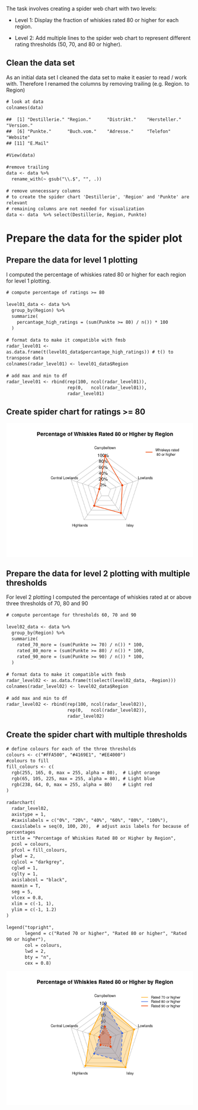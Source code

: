 The task involves creating a spider web chart with two levels:

-   Level 1: Display the fraction of whiskies rated 80 or higher for
    each region.

-   Level 2: Add multiple lines to the spider web chart to represent
    different rating thresholds (50, 70, and 80 or higher).

## Clean the data set

As an initial data set I cleaned the data set to make it easier to read
/ work with. Therefore I renamed the columns by removing trailing
(e.g. Region. to Region)

    # look at data
    colnames(data)

    ##  [1] "Destillerie." "Region."      "Distrikt."    "Hersteller."  "Version."    
    ##  [6] "Punkte."      "Buch.vom."    "Adresse."     "Telefon"      "Website"     
    ## [11] "E.Mail"

    #View(data)

    #remove trailing
    data <- data %>%
      rename_with(~ gsub("\\.$", "", .))

    # remove unnecessary columns 
    # to create the spider chart 'Destillerie', 'Region' and 'Punkte' are relevant
    # remaining columns are not needed for visualization 
    data <- data  %>% select(Destillerie, Region, Punkte)

# Prepare the data for the spider plot

## Prepare the data for level 1 plotting

I computed the percentage of whiskies rated 80 or higher for each region
for level 1 plotting.

    # compute percentage of ratings >= 80

    level01_data <- data %>%
      group_by(Region) %>%
      summarize(
        percantage_high_ratings = (sum(Punkte >= 80) / n()) * 100
      )

    # format data to make it compatible with fmsb
    radar_level01 <- as.data.frame(t(level01_data$percantage_high_ratings)) # t() to transpose data 
    colnames(radar_level01) <- level01_data$Region

    # add max and min to df
    radar_level01 <- rbind(rep(100, ncol(radar_level01)), 
                           rep(0,   ncol(radar_level01)),
                           radar_level01)

## Create spider chart for ratings &gt;= 80

![](celineony_files/figure-markdown_strict/unnamed-chunk-4-1.png)

## Prepare the data for level 2 plotting with multiple thresholds

For level 2 plotting I computed the percentage of whiskies rated at or
above three thresholds of 70, 80 and 90

    # compute percentage for thresholds 60, 70 and 90

    level02_data <- data %>%
      group_by(Region) %>%
      summarize(
        rated_70_more = (sum(Punkte >= 70) / n()) * 100,
        rated_80_more = (sum(Punkte >= 80) / n()) * 100,
        rated_90_more = (sum(Punkte >= 90) / n()) * 100,
      )

    # format data to make it compatible with fmsb
    radar_level02 <- as.data.frame(t(select(level02_data, -Region))) 
    colnames(radar_level02) <- level02_data$Region

    # add max and min to df
    radar_level02 <- rbind(rep(100, ncol(radar_level02)), 
                           rep(0,   ncol(radar_level02)),
                           radar_level02)

## Create the spider chart with multiple thresholds

    # define colours for each of the three thresholds
    colours <- c("#FFA500", "#4169E1", "#EE4000")
    #colours to fill
    fill_colours <- c(
      rgb(255, 165, 0, max = 255, alpha = 80),  # Light orange
      rgb(65, 105, 225, max = 255, alpha = 80), # Light blue
      rgb(238, 64, 0, max = 255, alpha = 80)    # Light red
    )

    radarchart(
      radar_level02,
      axistype = 1,
      #caxislabels = c("0%", "20%", "40%", "60%", "80%", "100%"),
      caxislabels = seq(0, 100, 20),  # adjust axis labels for because of percentages
      title = "Percentage of Whiskies Rated 80 or Higher by Region",
      pcol = colours,
      pfcol = fill_colours,
      plwd = 2,
      cglcol = "darkgrey",
      cglwd = 1,
      cglty = 1,
      axislabcol = "black",
      maxmin = T,
      seg = 5,
      vlcex = 0.8,
      xlim = c(-1, 1),  
      ylim = c(-1, 1.2)
    )

    legend("topright", 
           legend = c("Rated 70 or higher", "Rated 80 or higher", "Rated 90 or higher"), 
           col = colours, 
           lwd = 2, 
           bty = "n",
           cex = 0.8)

![](celineony_files/figure-markdown_strict/unnamed-chunk-6-1.png)
